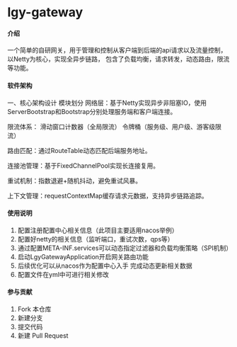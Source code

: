 # lgy-gateway

#### 介绍
一个简单的自研网关，用于管理和控制从客户端到后端的api请求以及流量控制，以Netty为核心，实现全异步链路，
包含了负载均衡，请求转发，动态路由，限流等功能。
#### 软件架构
一、核心架构设计
模块划分
网络层：基于Netty实现异步非阻塞IO，使用ServerBootstrap和Bootstrap分别处理服务端和客户端连接。

限流体系：
滑动窗口计数器（全局限流）
令牌桶（服务级、用户级、游客级限流）

路由匹配：通过RouteTable动态匹配后端服务地址。

连接池管理：基于FixedChannelPool实现长连接复用。

重试机制：指数退避+随机抖动，避免重试风暴。

上下文管理：requestContextMap缓存请求元数据，支持异步链路追踪。
#### 使用说明

1. 配置注册配置中心相关信息（此项目主要适用nacos举例）
2. 配置好netty的相关信息（监听端口，重试次数，qps等）
3. 通过配置META-INF.services可以动态指定过滤器和负载均衡策略（SPI机制）
4. 启动LgyGatewayApplication开启网关路由功能
5. 后续优化可以从nacos作为配置中心入手 完成动态更新相关数据
6. 配置文件在yml中可进行相关修改

#### 参与贡献

1.  Fork 本仓库
2.  新建分支
3.  提交代码
4.  新建 Pull Request

